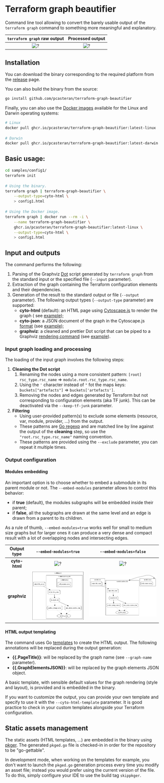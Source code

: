 # Terraform graph beautifier

Command line tool allowing to convert the barely usable output of the `terraform graph` command to something more
meaningful and explanatory.

| `terraform graph` raw output | Processed output |
| :-: | :-: |
| ![?](doc/config1_raw.png) | ![?](doc/config1_cyto_embedded.png) |

## Installation

You can download the binary corresponding to the required platform from
the [release](https://github.com/pcasteran/terraform-graph-beautifier/releases) page.

You can also build the binary from the source:

```bash
go install github.com/pcasteran/terraform-graph-beautifier
```

Finally, you can also use
the [Docker images](https://github.com/pcasteran/terraform-graph-beautifier/pkgs/container/terraform-graph-beautifier)
available for the Linux and Darwin operating systems:

```bash
# Linux
docker pull ghcr.io/pcasteran/terraform-graph-beautifier:latest-linux

# Darwin
docker pull ghcr.io/pcasteran/terraform-graph-beautifier:latest-darwin
```

## Basic usage:

```bash
cd samples/config1/
terraform init

# Using the binary.
terraform graph | terraform-graph-beautifier \
    --output-type=cyto-html \
    > config1.html

# Using the Docker image.
terraform graph | docker run --rm -i \
    --name terraform-graph-beautifier \
    ghcr.io/pcasteran/terraform-graph-beautifier:latest-linux \
    --output-type=cyto-html \
    > config1.html
```

## Input and outputs

The command performs the following:

1. Parsing of the Graphviz [Dot](https://www.graphviz.org/doc/info/lang.html) script generated by `terraform graph` from
   the standard input or the specified file (`--input` parameter).
1. Extraction of the graph containing the Terraform configuration elements and their dependencies.
1. Generation of the result to the standard output or file (`--output` parameter). The following output
   types (`--output-type` parameter) are supported:
    - **cyto-html** (default): an HTML page using [Cytoscape.js](https://js.cytoscape.org/) to render the graph (
      see [example](doc/config1.html));
    - **cyto-json**: a JSON document of the graph in the
      Cytoscape.js [format](https://js.cytoscape.org/#notation/elements-json) (see [example](doc/config1.json));
    - **graphviz**: a cleaned and prettier Dot script that can be piped to a
      Graphviz [rendering command](https://linux.die.net/man/1/dot) (see [example](doc/config1.gv)).

### Input graph loading and processing

The loading of the input graph involves the following steps:

1. **Cleaning the Dot script**
    1. Renaming the nodes using a more consistent
       pattern: `[root] rsc_type.rsc_name` => `module.root.rsc_type.rsc_name`.
    1. Using the `'` character instead of `"` fot the maps keys: `buckets["artefacts"]` => `buckets['artefacts']`.
    1. Removing the nodes and edges generated by Terraform but not corresponding to configuration elements (aka TF
       junk). This can be deactivated via the `--keep-tf-junk` parameter.
1. **Filtering**
    - Using user-provided pattern(s) to exclude some elements (resource, var, module, provider, ...) from the output.
    - These patterns are [Go regexp](https://golang.org/pkg/regexp/) and are matched line by line against the output of
      the **cleaning** step, so use the `"root.rsc_type.rsc_name"` naming convention.
    - These patterns are provided using the `--exclude` parameter, you can repeat it multiple times.

### Output configuration

#### Modules embedding

An important option is to choose whether to embed a submodule in its parent module or not. The `--embed-modules`
parameter allows to control this behavior:

- if **true** (default), the modules subgraphs will be embedded inside their parent;
- if **false**, all the subgraphs are drawn at the same level and an edge is drawn from a parent to its children.

As a rule of thumb, `--embed-modules=true` works well for small to medium size graphs but for larger ones it can produce
a very dense and compact result with a lot of overlapping nodes and intersecting edges.

| Output type | `--embed-modules=true` | `--embed-modules=false` |
| :-: | :-: | :-: |
| **cyto-html** | ![?](doc/config1_cyto_embedded.png) | ![?](doc/config1_cyto_no-embedded.png) |
| **graphviz** | ![?](doc/config1_graphviz_embedded.png) | ![?](doc/config1_graphviz_no-embedded.png) |

#### HTML output templating

The command uses Go [templates](https://golang.org/pkg/text/template/) to create the HTML output.
The following annotations will be replaced during the output generation:

- **{{.PageTitle}}**: will be replaced by the graph name (see `--graph-name` parameter).
- **{{.GraphElementsJSON}}**: will be replaced by the graph elements JSON object.

A basic template, with sensible default values for the graph rendering (style and layout), is provided and is embedded
in the binary.

If you want to customize the output, you can provide your own template and specify to use it with
the `--cyto-html-template` parameter.
It is good practice to check in your custom templates alongside your Terraform configuration.

## Static assets management

The static assets (HTML templates, ...) are embedded in the binary using [pkger](https://github.com/markbates/pkger).
The generated `pkged.go` file is checked-in in order for the repository to be "go-gettable".

In development mode, when working on the templates for example, you don't want to launch the `pkged.go` generation
process every time you modify an asset file; instead you would prefer using the current version of the file.
To do this, simply configure your IDE to use the build tag `skippkger`.
